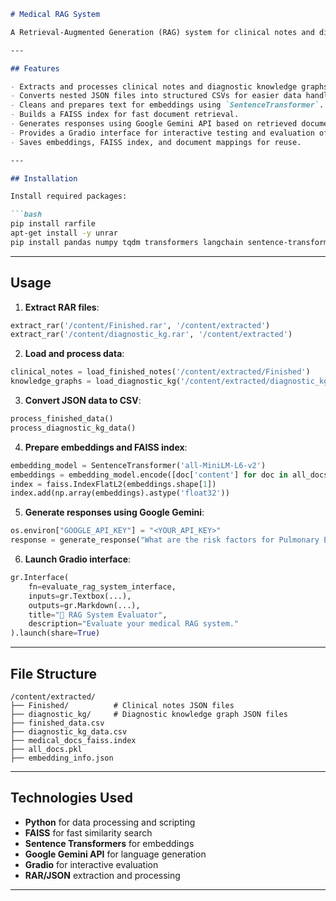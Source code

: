 ````markdown
# Medical RAG System

A Retrieval-Augmented Generation (RAG) system for clinical notes and diagnostic knowledge graphs, using Google Gemini, FAISS, and Sentence Transformers to provide accurate medical responses.

---

## Features

- Extracts and processes clinical notes and diagnostic knowledge graphs from RAR files.  
- Converts nested JSON files into structured CSVs for easier data handling.  
- Cleans and prepares text for embeddings using `SentenceTransformer`.  
- Builds a FAISS index for fast document retrieval.  
- Generates responses using Google Gemini API based on retrieved documents.  
- Provides a Gradio interface for interactive testing and evaluation of queries.  
- Saves embeddings, FAISS index, and document mappings for reuse.

---

## Installation

Install required packages:

```bash
pip install rarfile
apt-get install -y unrar
pip install pandas numpy tqdm transformers langchain sentence-transformers faiss-cpu gradio rank_bm25 nltk
````

---

## Usage

1. **Extract RAR files**:

```python
extract_rar('/content/Finished.rar', '/content/extracted')
extract_rar('/content/diagnostic_kg.rar', '/content/extracted')
```

2. **Load and process data**:

```python
clinical_notes = load_finished_notes('/content/extracted/Finished')
knowledge_graphs = load_diagnostic_kg('/content/extracted/diagnostic_kg')
```

3. **Convert JSON data to CSV**:

```python
process_finished_data()
process_diagnostic_kg_data()
```

4. **Prepare embeddings and FAISS index**:

```python
embedding_model = SentenceTransformer('all-MiniLM-L6-v2')
embeddings = embedding_model.encode([doc['content'] for doc in all_docs])
index = faiss.IndexFlatL2(embeddings.shape[1])
index.add(np.array(embeddings).astype('float32'))
```

5. **Generate responses using Google Gemini**:

```python
os.environ["GOOGLE_API_KEY"] = "<YOUR_API_KEY>"
response = generate_response("What are the risk factors for Pulmonary Embolism?", retrieved_docs)
```

6. **Launch Gradio interface**:

```python
gr.Interface(
    fn=evaluate_rag_system_interface,
    inputs=gr.Textbox(...),
    outputs=gr.Markdown(...),
    title="🧠 RAG System Evaluator",
    description="Evaluate your medical RAG system."
).launch(share=True)
```

---

## File Structure

```
/content/extracted/
├── Finished/          # Clinical notes JSON files
├── diagnostic_kg/     # Diagnostic knowledge graph JSON files
├── finished_data.csv
├── diagnostic_kg_data.csv
├── medical_docs_faiss.index
├── all_docs.pkl
├── embedding_info.json
```

---

## Technologies Used

* **Python** for data processing and scripting
* **FAISS** for fast similarity search
* **Sentence Transformers** for embeddings
* **Google Gemini API** for language generation
* **Gradio** for interactive evaluation
* **RAR/JSON** extraction and processing

---




